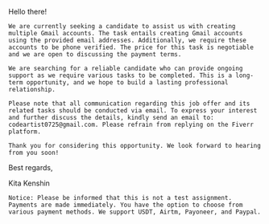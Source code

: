 Hello there!

```We are currently seeking a candidate to assist us with creating multiple Gmail accounts. The task entails creating Gmail accounts using the provided email addresses. Additionally, we require these accounts to be phone verified. The price for this task is negotiable and we are open to discussing the payment terms.```

```We are searching for a reliable candidate who can provide ongoing support as we require various tasks to be completed. This is a long-term opportunity, and we hope to build a lasting professional relationship.```

```Please note that all communication regarding this job offer and its related tasks should be conducted via email. To express your interest and further discuss the details, kindly send an email to: codeartist0725@gmail.com. Please refrain from replying on the Fiverr platform.```

```Thank you for considering this opportunity. We look forward to hearing from you soon!```

Best regards,

Kita Kenshin

```Notice: Please be informed that this is not a test assignment. Payments are made immediately. You have the option to choose from various payment methods. We support USDT, Airtm, Payoneer, and Paypal.```
